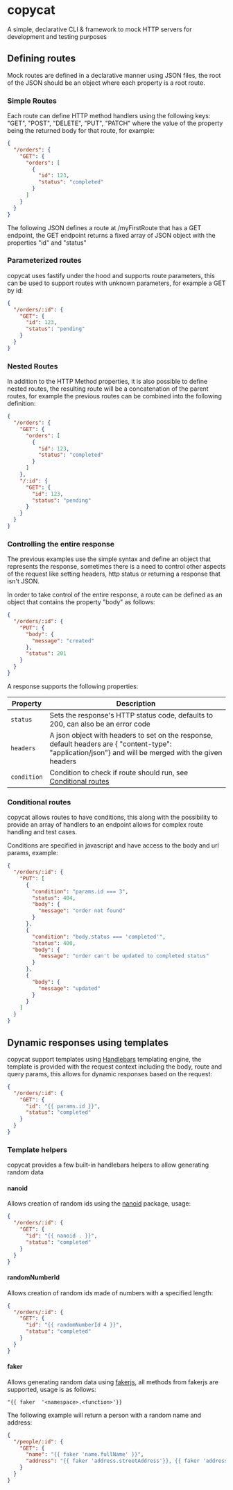 # copycat

A simple, declarative CLI & framework to mock HTTP servers for development and testing purposes

## Defining routes

Mock routes are defined in a declarative manner using JSON files, the root of the JSON should be an object where each property is a root route.

### Simple Routes

Each route can define HTTP method handlers using the following keys: "GET", "POST", "DELETE", "PUT", "PATCH" where the value of the property being the returned body for that route, for example:

```json
{
  "/orders": {
    "GET": {
      "orders": [
        {
          "id": 123,
          "status": "completed"
        }
      ]
    }
  }
}
```

The following JSON defines a route at /myFirstRoute that has a GET endpoint, the GET endpoint returns a fixed array of JSON object with the properties "id" and "status"

### Parameterized routes

copycat uses fastify under the hood and supports route parameters, this can be used to support routes with unknown parameters, for example a GET by id:

```json
{
  "/orders/:id": {
    "GET": {
      "id": 123,
      "status": "pending"
    }
  }
}
```

### Nested Routes

In addition to the HTTP Method properties, it is also possible to define nested routes, the resulting route will be a concatenation of the parent routes, for example the previous routes can be combined into the following definition:

```json
{
  "/orders": {
    "GET": {
      "orders": [
        {
          "id": 123,
          "status": "completed"
        }
      ]
    },
    "/:id": {
      "GET": {
        "id": 123,
        "status": "pending"
      }
    }
  }
}
```

### Controlling the entire response

The previous examples use the simple syntax and define an object that represents the response, sometimes there is a need to control other aspects of the request like setting headers, http status or returning a response that isn't JSON.

In order to take control of the entire response, a route can be defined as an object that contains the property "body" as follows:

```json
{
  "/orders/:id": {
    "PUT": {
      "body": {
        "message": "created"
      },
      "status": 201
    }
  }
}
```

A response supports the following properties:

| Property    | Description                                                                                                                                            |
| ----------- | ------------------------------------------------------------------------------------------------------------------------------------------------------ |
| `status`    | Sets the response's HTTP status code, defaults to 200, can also be an error code                                                                       |
| `headers`   | A json object with headers to set on the response, default headers are { "content-type": "application/json"} and will be merged with the given headers |
| `condition` | Condition to check if route should run, see [Conditional routes](#conditional-routes)                                                                  |

### Conditional routes

copycat allows routes to have conditions, this along with the possibility to provide an array of handlers to an endpoint allows for complex route handling and test cases.

Conditions are specified in javascript and have access to the body and url params, example:

```json
{
  "/orders/:id": {
    "PUT": [
      {
        "condition": "params.id === 3",
        "status": 404,
        "body": {
          "message": "order not found"
        }
      },
      {
        "condition": "body.status === 'completed'",
        "status": 400,
        "body": {
          "message": "order can't be updated to completed status"
        }
      },
      {
        "body": {
          "message": "updated"
        }
      }
    ]
  }
}
```

## Dynamic responses using templates

copycat support templates using [Handlebars](https://handlebarsjs.com/) templating engine, the template is provided with the request context including the body, route and query params, this allows for dynamic responses based on the request:

```json
{
  "/orders/:id": {
    "GET": {
      "id": "{{ params.id }}",
      "status": "completed"
    }
  }
}
```

### Template helpers

copycat provides a few built-in handlebars helpers to allow generating random data

#### nanoid

Allows creation of random ids using the [nanoid](https://github.com/ai/nanoid) package, usage:

```json
{
  "/orders/:id": {
    "GET": {
      "id": "{{ nanoid . }}",
      "status": "completed"
    }
  }
}
```

#### randomNumberId

Allows creation of random ids made of numbers with a specified length:

```json
{
  "/orders/:id": {
    "GET": {
      "id": "{{ randomNumberId 4 }}",
      "status": "completed"
    }
  }
}
```

#### faker

Allows generating random data using [fakerjs](https://fakerjs.dev/), all methods from fakerjs are supported, usage is as follows:

`"{{ faker  '<namespace>.<function>'}}`

The following example will return a person with a random name and address:

```json
{
  "/people/:id": {
    "GET": {
      "name": "{{ faker 'name.fullName' }}",
      "address": "{{ faker 'address.streetAddress'}}, {{ faker 'address.city' }}"
    }
  }
}
```
